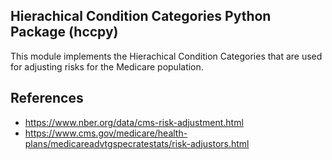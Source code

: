 ## Hierachical Condition Categories Python Package (hccpy)

This module implements the Hierachical Condition Categories that are used for adjusting risks for the Medicare population.

## References
- https://www.nber.org/data/cms-risk-adjustment.html
- https://www.cms.gov/medicare/health-plans/medicareadvtgspecratestats/risk-adjustors.html
